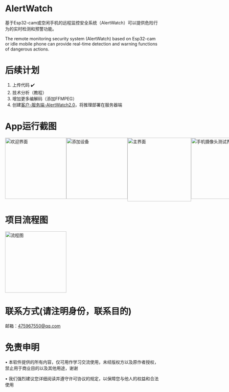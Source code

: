 # AlertWatch
基于Esp32-cam或空闲手机的远程监控安全系统（AlertWatch）可以提供危险行为的实时检测和预警功能。

The remote monitoring security system (AlertWatch) based on Esp32-cam or idle mobile phone can provide real-time detection and warning functions of dangerous actions.
# 后续计划

1. 上传代码   ✔️
2. 技术分析（教程）
3. 增加更多编解码（添加FFMPEG）
4. 创建[客户-服务端-AlertWatch2.0](https://github.com/shizishen/AlertWatch2.0)，将推理部署在服务器端

# App运行截图


<div style="display: flex;">
    <img src="https://github.com/shizishen/AlertWatch1.0/assets/85082613/93094a75-5db7-4c9e-898c-6eaf78df9bdc" alt="欢迎界面" style="width: 200px; height: auto;">
    <img src="https://github.com/shizishen/AlertWatch1.0/assets/85082613/aefcc040-df7f-4e43-a218-311f9776cdc5" alt="添加设备" style="width: 200px; height: auto;">
  <img src="https://github.com/shizishen/AlertWatch1.0/assets/85082613/ec75f01a-47ac-4f4c-a1a6-72ab3046f17c" alt="主界面" style="width:208px; height: auto;">
  <img src="https://github.com/shizishen/AlertWatch1.0/assets/85082613/063b2202-49cf-4095-9640-7f139ac62f05" alt="手机摄像头测试界面" style="width: 200px; height: auto;">
</div>



# 项目流程图
<div style="display: flex;">
    <img src="https://github.com/shizishen/AlertWatch1.0/assets/85082613/dff609f0-f1dc-4a3f-ac55-3281e6b78887" alt="流程图" style="width: 200px; height: auto;">
</div>




# 联系方式(请注明身份，联系目的)
邮箱：475967550@qq.com
 
# 免责申明
&bull; 本软件提供的所有内容，仅可用作学习交流使用，未经版权方以及原作者授权，禁止用于商业目的以及其他用途，谢谢

&bull; 我们强烈建议您详细阅读并遵守许可协议的规定，以保障您与他人的权益和合法使用

